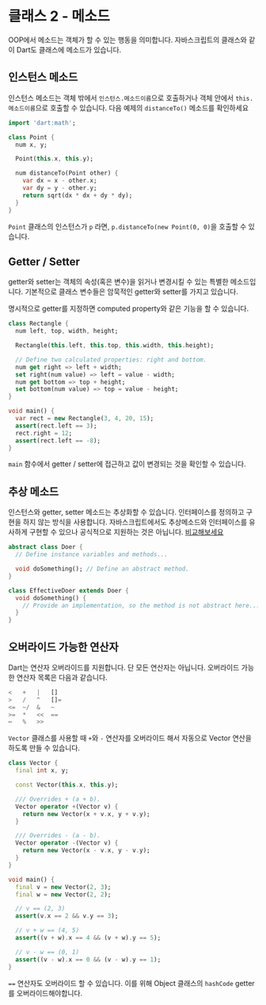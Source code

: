 # 클래스 2 - 메소드

OOP에서 메소드는 객체가 할 수 있는 행동을 의미합니다. 자바스크립트의 클래스와 같이 Dart도 클래스에 메소드가 있습니다.

## 인스턴스 메소드

인스턴스 메소드는 객체 밖에서 `인스턴스.메소드이름`으로 호출하거나 객체 안에서 `this.메소드이름`으로 호출할 수 있습니다.  다음 예제의 `distanceTo()` 메소드를 확인하세요

```dart
import 'dart:math';

class Point {
  num x, y;

  Point(this.x, this.y);

  num distanceTo(Point other) {
    var dx = x - other.x;
    var dy = y - other.y;
    return sqrt(dx * dx + dy * dy);
  }
}
```

`Point` 클래스의 인스턴스가 `p` 라면, `p.distanceTo(new Point(0, 0)`을 호출할 수 있습니다.


## Getter / Setter

getter와 setter는 객체의 속성(혹은 변수)을 읽거나 변경시킬 수 있는 특별한 메소드입니다.  기본적으로 클래스 변수들은 암묵적인 getter와 setter를 가지고 있습니다.

명시적으로 getter를 지정하면 computed property와 같은 기능을 할 수 있습니다.

```dart
class Rectangle {
  num left, top, width, height;

  Rectangle(this.left, this.top, this.width, this.height);

  // Define two calculated properties: right and bottom.
  num get right => left + width;
  set right(num value) => left = value - width;
  num get bottom => top + height;
  set bottom(num value) => top = value - height;
}

void main() {
  var rect = new Rectangle(3, 4, 20, 15);
  assert(rect.left == 3);
  rect.right = 12;
  assert(rect.left == -8);
}
```

`main` 함수에서 getter / setter에 접근하고 값이 변경되는 것을 확인할 수 있습니다.

## 추상 메소드

인스턴스와 getter, setter 메소드는 추상화할 수 있습니다. 인터페이스를 정의하고 구현을 하지 않는 방식을 사용합니다. 자바스크립트에서도 추상메소드와 인터페이스를 유사하게 구현할 수 있으나 공식적으로 지원하는 것은 아닙니다. [비교해보세요](https://medium.com/@yuribett/javascript-abstract-method-with-es6-5dbea4b00027)

```dart
abstract class Doer {
  // Define instance variables and methods...

  void doSomething(); // Define an abstract method.
}

class EffectiveDoer extends Doer {
  void doSomething() {
    // Provide an implementation, so the method is not abstract here...
  }
}
```



## 오버라이드 가능한 연산자

Dart는 연산자 오버라이드를 지원합니다. 단 모든 연산자는 아닙니다. 오버라이드 가능한 연산자 목록은 다음과 같습니다.

```dart
<	+	|	[]
>	/	^	[]=
<=	~/	&	~
>=	*	<<	==
–	%	>>	 
```

`Vector` 클래스를 사용할 때 `+`와 `-` 연산자를 오버라이드 해서 자동으로 Vector 연산을 하도록 만들 수 있습니다.

```dart
class Vector {
  final int x, y;

  const Vector(this.x, this.y);

  /// Overrides + (a + b).
  Vector operator +(Vector v) {
    return new Vector(x + v.x, y + v.y);
  }

  /// Overrides - (a - b).
  Vector operator -(Vector v) {
    return new Vector(x - v.x, y - v.y);
  }
}

void main() {
  final v = new Vector(2, 3);
  final w = new Vector(2, 2);

  // v == (2, 3)
  assert(v.x == 2 && v.y == 3);

  // v + w == (4, 5)
  assert((v + w).x == 4 && (v + w).y == 5);

  // v - w == (0, 1)
  assert((v - w).x == 0 && (v - w).y == 1);
}
```

`==` 연산자도 오버라이드 할 수 있습니다. 이를 위해 Object 클래스의 `hashCode` getter를 오버라이드해야합니다.
